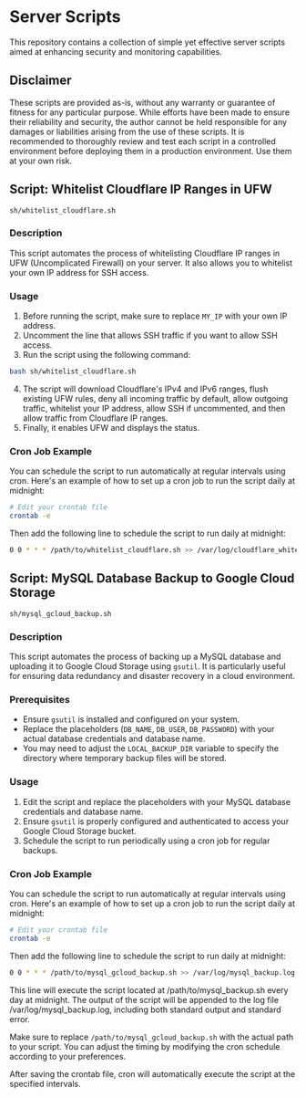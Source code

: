 # Server Scripts

This repository contains a collection of simple yet effective server scripts aimed at enhancing security and monitoring capabilities.

## Disclaimer

These scripts are provided as-is, without any warranty or guarantee of fitness for any particular purpose. While efforts have been made to ensure their reliability and security, the author cannot be held responsible for any damages or liabilities arising from the use of these scripts. It is recommended to thoroughly review and test each script in a controlled environment before deploying them in a production environment. Use them at your own risk.

## Script: Whitelist Cloudflare IP Ranges in UFW

`sh/whitelist_cloudflare.sh`

### Description
This script automates the process of whitelisting Cloudflare IP ranges in UFW (Uncomplicated Firewall) on your server. It also allows you to whitelist your own IP address for SSH access.

### Usage
1. Before running the script, make sure to replace `MY_IP` with your own IP address.
2. Uncomment the line that allows SSH traffic if you want to allow SSH access.
3. Run the script using the following command:
```bash
bash sh/whitelist_cloudflare.sh
```
4. The script will download Cloudflare's IPv4 and IPv6 ranges, flush existing UFW rules, deny all incoming traffic by default, allow outgoing traffic, whitelist your IP address, allow SSH if uncommented, and then allow traffic from Cloudflare IP ranges.
5. Finally, it enables UFW and displays the status.

### Cron Job Example
You can schedule the script to run automatically at regular intervals using cron. Here's an example of how to set up a cron job to run the script daily at midnight:

```bash
# Edit your crontab file
crontab -e
```

Then add the following line to schedule the script to run daily at midnight:

```bash
0 0 * * * /path/to/whitelist_cloudflare.sh >> /var/log/cloudflare_whitelist.log 2>&1
```

## Script: MySQL Database Backup to Google Cloud Storage

`sh/mysql_gcloud_backup.sh`

### Description
This script automates the process of backing up a MySQL database and uploading it to Google Cloud Storage using `gsutil`. It is particularly useful for ensuring data redundancy and disaster recovery in a cloud environment.

### Prerequisites
- Ensure `gsutil` is installed and configured on your system.
- Replace the placeholders (`DB_NAME`, `DB_USER`, `DB_PASSWORD`) with your actual database credentials and database name.
- You may need to adjust the `LOCAL_BACKUP_DIR` variable to specify the directory where temporary backup files will be stored.

### Usage
1. Edit the script and replace the placeholders with your MySQL database credentials and database name.
2. Ensure `gsutil` is properly configured and authenticated to access your Google Cloud Storage bucket.
3. Schedule the script to run periodically using a cron job for regular backups.

### Cron Job Example
You can schedule the script to run automatically at regular intervals using cron. Here's an example of how to set up a cron job to run the script daily at midnight:

```bash
# Edit your crontab file
crontab -e
```

Then add the following line to schedule the script to run daily at midnight:

```bash
0 0 * * * /path/to/mysql_gcloud_backup.sh >> /var/log/mysql_backup.log 2>&1
```

This line will execute the script located at /path/to/mysql_backup.sh every day at midnight. The output of the script will be appended to the log file /var/log/mysql_backup.log, including both standard output and standard error.

Make sure to replace `/path/to/mysql_gcloud_backup.sh` with the actual path to your script. You can adjust the timing by modifying the cron schedule according to your preferences.

After saving the crontab file, cron will automatically execute the script at the specified intervals.